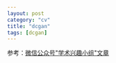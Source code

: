 ```yaml
---
layout: post
category: "cv"
title: "dcgan"
tags: [dcgan]
---
```


参考：[微信公众号"学术兴趣小组"文章](https://mp.weixin.qq.com/s?__biz=MzIzOTY2NTQ5Mg==&mid=2247483910&idx=1&sn=a5b88757993bfbe5564986cd6eb17b46&chksm=e927ea3dde50632ba9e3abbdfe53b0bc5425dc9e17324aac5c0e2dec1579555193533d737e2c&mpshare=1&scene=1&srcid=0205HKoKDBBVc1YoHgM1UrGO&pass_ticket=vjEpmxe2DG4P%2By4GjgdfVEMIt0g0SpbViafCaNrBt8viOsGkibUK9SIS47UfCM27#rd)